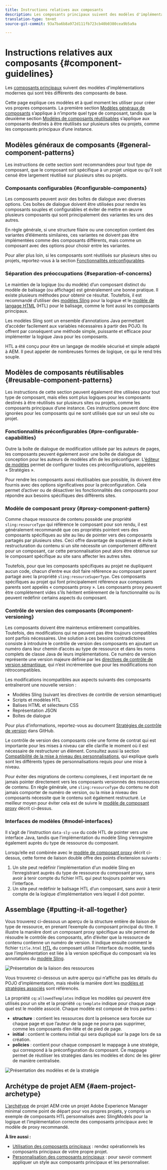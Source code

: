 ```yaml
---
title: Instructions relatives aux composants
description: Les composants principaux suivent des modèles d'implémentations modernes qui sont très différents des composants de base.
translation-type: tm+mt
source-git-commit: 93a7ba6b8a972d111fb723cb40b0380cea9b5a9a

---
```



# Instructions relatives aux composants {#component-guidelines}

Les [composants principaux](overview.md) suivent des modèles d&#39;implémentations modernes qui sont très différents des composants de base.

Cette page explique ces modèles et à quel moment les utiliser pour créer vos propres composants. La première section [Modèles généraux de composants](#general-component-patterns) s’applique à n’importe quel type de composant, tandis que la deuxième section [Modèles de composants réutilisables](#reusable-component-patterns) s’applique aux composants destinés à être réutilisés sur plusieurs sites ou projets, comme les composants principaux d’une instance.

## Modèles généraux de composants {#general-component-patterns}

Les instructions de cette section sont recommandées pour tout type de composant, que le composant soit spécifique à un projet unique ou qu’il soit censé être largement réutilisé sur plusieurs sites ou projets.

### Composants configurables {#configurable-components}

Les composants peuvent avoir des boîtes de dialogue avec diverses options. Ces boîtes de dialogue doivent être utilisées pour rendre les composants souples et configurables et éviter de mettre en œuvre plusieurs composants qui sont principalement des variantes les uns des autres.

En règle générale, si une structure filaire ou une conception contient des variantes d’éléments similaires, ces variantes ne doivent pas être implémentées comme des composants différents, mais comme un composant avec des options pour choisir entre les variantes.

Pour aller plus loin, si les composants sont réutilisés sur plusieurs sites ou projets, reportez-vous à la section [Fonctionnalités préconfigurables](#pre-configurable-capabilities).

### Séparation des préoccupations {#separation-of-concerns}

Le maintien de la logique (ou du modèle) d’un composant distinct du modèle de balisage (ou affichage) est généralement une bonne pratique. Il existe plusieurs méthodes pour obtenir ce résultat. Toutefois, il est recommandé d’utiliser des [modèles Sling](https://sling.apache.org/documentation/bundles/models.html) pour la logique et le [modèle de langage HTML](https://docs.adobe.com/content/help/en/experience-manager-htl/using/overview.html) (HTL) pour le balisage, comme le font aussi les composants principaux.

Les modèles Sling sont un ensemble d’annotations Java permettant d’accéder facilement aux variables nécessaires à partir des POJO. Ils offrent par conséquent une méthode simple, puissante et efficace pour implémenter la logique Java pour les composants.

HTL a été conçu pour être un langage de modèle sécurisé et simple adapté à AEM. Il peut appeler de nombreuses formes de logique, ce qui le rend très souple.

## Modèles de composants réutilisables {#reusable-component-patterns}

Les instructions de cette section peuvent également être utilisées pour tout type de composant, mais elles sont plus logiques pour les composants destinés à être réutilisés sur plusieurs sites ou projets, comme les composants principaux d’une instance. Ces instructions peuvent donc être ignorées pour les composants qui ne sont utilisés que sur un seul site ou projet.

### Fonctionnalités préconfigurables {#pre-configurable-capabilities}

Outre la boîte de dialogue de modification utilisée par les auteurs de pages, les composants peuvent également avoir une boîte de dialogue de conception pour les auteurs de modèles afin de les préconfigurer. L’[éditeur de modèles](https://docs.adobe.com/content/help/en/experience-manager-cloud-service/sites/authoring/features/templates.html) permet de configurer toutes ces préconfigurations, appelées « Stratégies ».

Pour rendre les composants aussi réutilisables que possible, ils doivent être fournis avec des options significatives pour la préconfiguration. Cela permet d’activer ou de désactiver les fonctionnalités des composants pour répondre aux besoins spécifiques des différents sites.

### Modèle de composant proxy {#proxy-component-pattern}

Comme chaque ressource de contenu possède une propriété `sling:resourceType` qui référence le composant pour son rendu, il est généralement recommandé que ces propriétés pointent vers des composants spécifiques au site au lieu de pointer vers des composants partagés par plusieurs sites. Ceci offre davantage de souplesse et évite la restructuration du contenu si un site nécessite un comportement différent pour un composant, car cette personnalisation peut alors être obtenue sur le composant spécifique au site sans affecter les autres sites.

Toutefois, pour que les composants spécifiques au projet ne dupliquent aucun code, chacun d’entre eux doit faire référence au composant parent partagé avec la propriété `sling:resourceSuperType`. Ces composants spécifiques au projet qui font principalement référence aux composants parents sont appelés « composants proxy ». Les composants proxy peuvent être complètement vides s’ils héritent entièrement de la fonctionnalité ou ils peuvent redéfinir certains aspects du composant.

### Contrôle de version des composants {#component-versioning}

Les composants doivent être maintenus entièrement compatibles. Toutefois, des modifications qui ne peuvent pas être toujours compatibles sont parfois nécessaires. Une solution à ces besoins contradictoires consiste à introduire le contrôle de version des composants en ajoutant un numéro dans leur chemin d’accès au type de ressource et dans les noms complets de classe Java de leurs implémentations. Ce numéro de version représente une version majeure définie par les [directives de contrôle de version sémantique](https://semver.org/), qui n’est incrémentée que pour les modifications non rétrocompatibles.

Les modifications incompatibles aux aspects suivants des composants entraîneront une nouvelle version :

* Modèles Sling (suivant les directives de contrôle de version sémantique)
* Scripts et modèles HTL
* Balises HTML et sélecteurs CSS
* Représentation JSON
* Boîtes de dialogue

Pour plus d’informations, reportez-vous au document [Stratégies de contrôle de version](https://github.com/adobe/aem-core-wcm-components/wiki/Versioning-Policies) dans GitHub.

Le contrôle de version des composants crée une forme de contrat qui est importante pour les mises à niveau car elle clarifie le moment où il est nécessaire de restructurer un élément. Consultez aussi la section [Compatibilité de la mise à niveau des personnalisations](customizing.md#upgrade-compatibility-of-customizations), qui explique quels sont les différents types de personnalisations requis pour une mise à niveau.

Pour éviter des migrations de contenu complexes, il est important de ne jamais pointer directement vers les composants versionnés des ressources de contenu. En règle générale, une `sling:resourceType` du contenu ne doit jamais comporter de numéro de version, ou la mise à niveau des composants nécessite que le contenu soit également restructuré. Le meilleur moyen pour éviter cela est de suivre le [modèle de composant proxy](#proxy-component-pattern) décrit ci-dessus.

### Interfaces de modèles {#model-interfaces}

Il s’agit de l’instruction `data-sly-use` du code HTL de pointer vers une interface Java, tandis que l’implémentation du modèle Sling s’enregistre également auprès du type de ressource du composant.

Lorsqu’elle est combinée avec le [modèle de composant proxy](#proxy-component-pattern) décrit ci-dessus, cette forme de liaison double offre des points d’extension suivants :

1. Un site peut redéfinir l’implémentation d’un modèle Sling en l’enregistrant auprès du type de ressource du composant proxy, sans avoir à tenir compte du fichier HTL qui peut toujours pointer vers l’interface.
1. Un site peut redéfinir le balisage HTL d’un composant, sans avoir à tenir compte de la logique d’implémentation vers lequel il doit pointer.

## Assemblage {#putting-it-all-together}

Vous trouverez ci-dessous un aperçu de la structure entière de liaison de type de ressource, en prenant l’exemple du composant principal du titre. Il illustre la manière dont un composant proxy spécifique au site permet de résoudre le contrôle des composants, afin d’éviter que la ressource de contenu contienne un numéro de version. Il indique ensuite comment le fichier `title.html` [HTL](https://docs.adobe.com/content/help/en/experience-manager-htl/using/overview.html) du composant utilise l’interface du modèle, tandis que l’implémentation est liée à la version spécifique du composant via les annotations du [modèle Sling](https://sling.apache.org/documentation/bundles/models.html).

![Présentation de la liaison des ressources](/help/assets/chlimage_1-32.png)

Vous trouverez ci-dessous un autre aperçu qui n’affiche pas les détails du POJO d’implémentation, mais révèle la manière dont les [modèles et stratégies associés](https://docs.adobe.com/content/help/en/experience-manager-65/developing/platform/templates/page-templates-editable.html) sont référencés.

La propriété `cq:allowedTemplates` indique les modèles qui peuvent être utilisés pour un site et la propriété `cq:template` indique pour chaque page quel est le modèle associé. Chaque modèle est composé de trois parties :

* **structure** : contient les ressources dont la présence sera forcée sur chaque page et que l’auteur de la page ne pourra pas supprimer, comme les composants d’en-tête et de pied de page.
* **initial** : contient le contenu initial qui sera dupliqué sur la page lors de sa création.
* **policies** : contient pour chaque composant le mappage à une stratégie, qui correspond à la préconfiguration du composant. Ce mappage permet de réutiliser les stratégies dans les modèles et donc de les gérer de manière centralisée.

![Présentation des modèles et de la stratégie](/help/assets/screen_shot_2018-12-07at093102.png)

## Archétype de projet AEM {#aem-project-archetype}

[L’archétype](/help/developing/archetype/overview.md) de projet AEM crée un projet Adobe Experience Manager minimal comme point de départ pour vos propres projets, y compris un exemple de composants HTL personnalisés avec SlingModels pour la logique et l’implémentation correcte des composants principaux avec le modèle de proxy recommandé.

**À lire aussi :**

* [Utilisation des composants principaux](/help/get-started/using.md) : rendez opérationnels les composants principaux de votre propre projet.
* [Personnalisation des composants principaux](customizing.md) : pour savoir comment appliquer un style aux composants principaux et les personnaliser.
